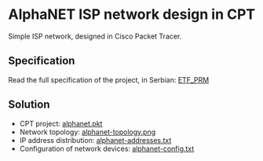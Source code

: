# AlphaNET ISP network design in CPT

Simple ISP network, designed in Cisco Packet Tracer.

## Specification

Read the full specification of the project, in Serbian: [ETF_PRM](./alphanet-spec.pdf) 

## Solution

- CPT project: [alphanet.pkt](./alphanet.pkt)
- Network topology: [alphanet-topology.png](./alphanet-topology.png)
- IP address distribution: [alphanet-addresses.txt](./alphanet-addresses.txt)
- Configuration of network devices: [alphanet-config.txt](./alphanet-config.txt)
